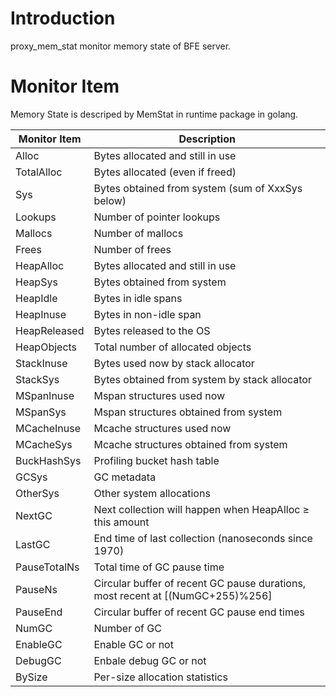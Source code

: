 # Introduction

proxy_mem_stat monitor memory state of BFE server.

# Monitor Item

Memory State is descriped by MemStat in runtime package in golang.

| Monitor Item | Description                                                  |
| ------------ | ------------------------------------------------------------ |
| Alloc        | Bytes allocated and still in use                             |
| TotalAlloc   | Bytes allocated (even if freed)                              |
| Sys          | Bytes obtained from system (sum of XxxSys below)             |
| Lookups      | Number of pointer lookups                                    |
| Mallocs      | Number of mallocs                                            |
| Frees        | Number of frees                                              |
| HeapAlloc    | Bytes allocated and still in use                             |
| HeapSys      | Bytes obtained from system                                   |
| HeapIdle     | Bytes in idle spans                                          |
| HeapInuse    | Bytes in non-idle span                                       |
| HeapReleased | Bytes released to the OS                                     |
| HeapObjects  | Total number of allocated objects                            |
| StackInuse   | Bytes used now by stack allocator                            |
| StackSys     | Bytes obtained from system by stack allocator                |
| MSpanInuse   | Mspan structures used now                                    |
| MSpanSys     | Mspan structures obtained from system                        |
| MCacheInuse  | Mcache structures used now                                   |
| MCacheSys    | Mcache structures obtained from system                       |
| BuckHashSys  | Profiling bucket hash table                                  |
| GCSys        | GC metadata                                                  |
| OtherSys     | Other system allocations                                     |
| NextGC       | Next collection will happen when HeapAlloc ≥ this amount     |
| LastGC       | End time of last collection (nanoseconds since 1970)         |
| PauseTotalNs | Total time of GC pause time                                  |
| PauseNs      | Circular buffer of recent GC pause durations, most recent at [(NumGC+255)%256] |
| PauseEnd     | Circular buffer of recent GC pause end times                 |
| NumGC        | Number of GC                                                 |
| EnableGC     | Enable GC or not                                             |
| DebugGC      | Enbale debug GC or not                                       |
| BySize       | Per-size allocation statistics                               |
